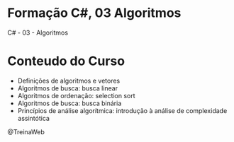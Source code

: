 # Formação C#, 03 Algoritmos
C# - 03 - Algoritmos

# Conteudo do Curso

 - Definições de algoritmos e vetores
 - Algoritmos de busca: busca linear
 - Algoritmos de ordenação: selection sort
 - Algoritmos de busca: busca binária
 - Princípios de análise algorítmica: introdução à análise de complexidade assintótica

@TreinaWeb
